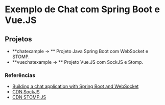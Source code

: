# Exemplo de Chat com Spring Boot e Vue.JS

## Projetos

* **chatexample -> ** Projeto Java Spring Boot com WebSocket e STOMP.
* **vuechatexample -> ** Projeto Vue.JS com SockJS e Stomp.

### Referências

* [Building a chat application with Spring Boot and WebSocket](https://www.callicoder.com/spring-boot-websocket-chat-example/)
* [CDN SockJS](https://cdnjs.cloudflare.com/ajax/libs/sockjs-client/1.4.0/sockjs.min.js)
* [CDN STOMP.JS](https://cdnjs.cloudflare.com/ajax/libs/stomp.js/2.3.3/stomp.min.js)